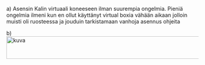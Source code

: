 a)
Asensin Kalin virtuaali koneeseen ilman suurempia ongelmia. Pieniä ongelmia ilmeni kun en ollut käyttänyt virtual boxia vähään aikaan jolloin muisti oli ruosteessa ja jouduin tarkistamaan vanhoja asennus ohjeita

b)
<img width="629" height="60" alt="kuva" src="https://github.com/user-attachments/assets/270f78d1-8445-4bd1-bad1-362a5e99c53c" />
